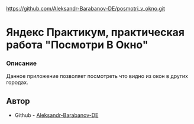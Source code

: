 https://github.com/Aleksandr-Barabanov-DE/posmotri_v_okno.git

# Яндекс Практикум, практическая работа "Посмотри В Окно"

### Описание

Данное приложение позволяет посмотреть что видно из окон в других городах.

## Автор

- Github - [Aleksandr-Barabanov-DE](https://github.com/Aleksandr-Barabanov-DE)
